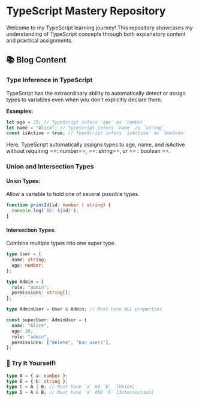 # TypeScript Mastery Repository

Welcome to my TypeScript learning journey! This repository showcases my understanding of TypeScript concepts through both explanatory content and practical assignments.

## 📚 Blog Content

### Type Inference in TypeScript

TypeScript has the extraordinary ability to automatically detect or assign types to variables even when you don't explicitly declare them.

**Examples:**

```typescript
let age = 25; // TypeScript infers `age` as `number`
let name = "Alice"; // TypeScript infers `name` as `string`
const isActive = true; // TypeScript infers `isActive` as `boolean`
```

Here, TypeScript automatically assigns types to age, name, and isActive without requiring ==: number==, ==: string==, or == : boolean ==.

### Union and Intersection Types

#### Union Types:

Allow a variable to hold one of several possible types.

```typescript
function printId(id: number | string) {
  console.log(`ID: ${id}`);
}
```

#### Intersection Types:

Combine multiple types into one super type.

```typescript
type User = {
  name: string;
  age: number;
};

type Admin = {
  role: "admin";
  permissions: string[];
};

type AdminUser = User & Admin; // Must have ALL properties

const superUser: AdminUser = {
  name: "Alice",
  age: 30,
  role: "admin",
  permissions: ["delete", "ban_users"],
};
```

### 🚀 Try It Yourself!

```typescript
type A = { a: number };
type B = { b: string };
type C = A | B; // Must have `a` OR `b`  [Union]
type D = A & B; // Must have `a` AND `b` [Intersection]
```
